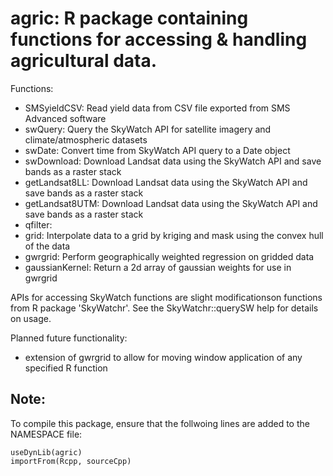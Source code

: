 agric:  R package containing functions for accessing & handling agricultural data.
====================================================

Functions:
* SMSyieldCSV: Read yield data from CSV file exported from SMS Advanced software
* swQuery: Query the SkyWatch API for satellite imagery and climate/atmospheric datasets
* swDate: Convert time from SkyWatch API query to a Date object
* swDownload: Download Landsat data using the SkyWatch API and save bands as a raster stack
* getLandsat8LL:	Download Landsat data using the SkyWatch API and save bands as a raster stack
* getLandsat8UTM:	Download Landsat data using the SkyWatch API and save bands as a raster stack
* qfilter:
* grid:	Interpolate data to a grid by kriging and mask using the convex hull of the data
* gwrgrid:	Perform geographically weighted regression on gridded data
* gaussianKernel: Return a 2d array of gaussian weights for use in gwrgrid

APIs for accessing SkyWatch functions are slight modificationson functions from R package 'SkyWatchr'. See the SkyWatchr::querySW help for details on usage.

Planned future functionality:
* extension of gwrgrid to allow for moving window application of any specified R function


## Note:
To compile this package, ensure that the follwoing lines are added to the NAMESPACE file:
```
useDynLib(agric)
importFrom(Rcpp, sourceCpp)
```